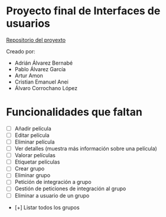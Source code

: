 # Proyecto final de Interfaces de usuarios

[Repositorio del proyexto](https://github.com/arturAmon/iu2122)

Creado por:

* Adrián Álvarez Bernabé
* Pablo Álvarez García
* Artur Amon
* Cristian Emanuel Anei
* Álvaro Corrochano López

# Funcionalidades que faltan
- [ ] Añadir película
- [ ] Editar película
- [ ] Eliminar película
- [ ] Ver detalles (muestra más información sobre una película)
- [ ] Valorar películas
- [ ] Etiquetar películas
- [ ] Crear grupo
- [ ] Eliminar grupo
- [ ] Petición de integración a grupo
- [ ] Gestión de peticiones de integración al grupo
- [ ] Eliminar a usuario de un grupo
- [+] Listar todos los grupos

